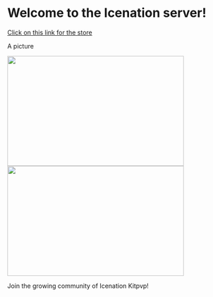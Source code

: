 <h1>Welcome to the Icenation server!</h1>
<a href="https://icenationserver.github.io/store">Click on this link for the store</a>
<p>A picture<p/>
<img alt="" src="https://media.discordapp.net/attachments/483816541326934016/487419765925740564/New_tags.png?width=400&amp;height=250" style="width: 400px; height: 250px;">
<img alt="" src="https://cdn.discordapp.com/attachments/413906395981938700/489260901518802945/unknown.png" style="width: 400px; height: 250px;">
<p>Join the growing community of Icenation Kitpvp!<p/>
